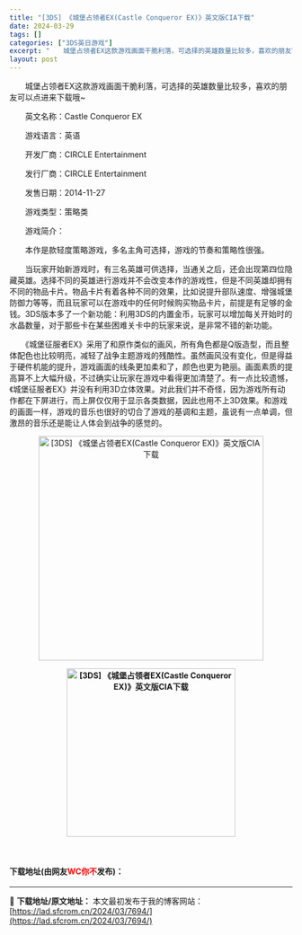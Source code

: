 ```yaml
---
title: "[3DS] 《城堡占领者EX(Castle Conqueror EX)》英文版CIA下载"
date: 2024-03-29
tags: []
categories: ["3DS英日游戏"]
excerpt: "　　城堡占领者EX这款游戏画面干脆利落，可选择的英雄数量比较多，喜欢的朋友可以点进来下载哦~ 　　英文名称：Castle Conqueror EX 　　游戏语言：英语 　　开发厂商：CIRCLE Entertainment 　　发行厂商：CIRCLE Entertainment 　　发售日期：201&hellip;"
layout: post
---
```


 <p>　　城堡占领者EX这款游戏画面干脆利落，可选择的英雄数量比较多，喜欢的朋友可以点进来下载哦~</p> <p>　　英文名称：Castle Conqueror EX</p> <p>　　游戏语言：英语</p> <p>　　开发厂商：CIRCLE Entertainment</p> <p>　　发行厂商：CIRCLE Entertainment</p> <p>　　发售日期：2014-11-27</p> <p>　　游戏类型：策略类</p> <p>　　游戏简介：</p> <p>　　本作是款轻度策略游戏，多名主角可选择，游戏的节奏和策略性很强。</p> <p>　　当玩家开始新游戏时，有三名英雄可供选择，当通关之后，还会出现第四位隐藏英雄。选择不同的英雄进行游戏并不会改变本作的游戏性，但是不同英雄却拥有不同的物品卡片。物品卡片有着各种不同的效果，比如说提升部队速度、增强城堡防御力等等，而且玩家可以在游戏中的任何时候购买物品卡片，前提是有足够的金钱。3DS版本多了一个新功能：利用3DS的内置金币，玩家可以增加每关开始时的水晶数量，对于那些卡在某些困难关卡中的玩家来说，是非常不错的新功能。</p> <p>　　《城堡征服者EX》采用了和原作类似的画风，所有角色都是Q版造型，而且整体配色也比较明亮，减轻了战争主题游戏的残酷性。虽然画风没有变化，但是得益于硬件机能的提升，游戏画面的线条更加柔和了，颜色也更为艳丽。画面素质的提高算不上大幅升级，不过确实让玩家在游戏中看得更加清楚了。有一点比较遗憾，《城堡征服者EX》并没有利用3D立体效果。对此我们并不奇怪，因为游戏所有动作都在下屏进行，而上屏仅仅用于显示各类数据，因此也用不上3D效果。和游戏的画面一样，游戏的音乐也很好的切合了游戏的基调和主题，虽说有一点单调，但激昂的音乐还是能让人体会到战争的感觉的。</p> <p align="center"><img align="" border="0" src="https://lad.sfcrom.cn/wp-content/uploads/2024/03/20240329_66061325e6327.webp" width="400" alt="[3DS] 《城堡占领者EX(Castle Conqueror EX)》英文版CIA下载" /></p> <p align="center"><strong><img align="" border="0" src="https://lad.sfcrom.cn/wp-content/uploads/2024/03/20240329_66061326383d4.webp" width="300" alt="[3DS] 《城堡占领者EX(Castle Conqueror EX)》英文版CIA下载" /></strong></p> <p>&nbsp;</p> <p><h4>下载地址(由网友<font color="red">WC你不</font>发布)：</h4></p> 

---
📖 **下载地址/原文地址：** 本文最初发布于我的博客网站：[https://lad.sfcrom.cn/2024/03/7694/](https://lad.sfcrom.cn/2024/03/7694/)
